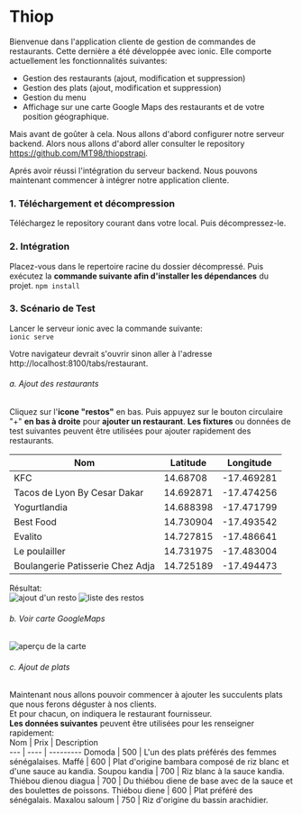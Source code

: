 # Thiop    

Bienvenue dans l'application cliente de gestion de commandes de restaurants. Cette dernière a été développée avec ionic. Elle comporte actuellement les fonctionnalités suivantes:    
* Gestion des restaurants (ajout, modification et suppression)
* Gestion des plats (ajout, modification et suppression)
* Gestion du menu
* Affichage sur une carte Google Maps des restaurants et de votre position géographique.

Mais avant de goûter à cela. Nous allons d'abord configurer notre serveur backend. Alors nous allons d'abord aller consulter le repository https://github.com/MT98/thiopstrapi. 

Aprés avoir réussi l'intégration du serveur backend. Nous pouvons maintenant commencer à intégrer notre application cliente.

### 1. Téléchargement et décompression    
Téléchargez le repository courant dans votre local. Puis décompressez-le.    

### 2. Intégration
Placez-vous dans le repertoire racine du dossier décompressé. Puis exécutez la **commande suivante afin d'installer les dépendances** du projet. 
```npm install```    
    
### 3. Scénario de Test
Lancer le serveur ionic avec la commande suivante:    
```ionic serve```    
    
Votre navigateur devrait s'ouvrir sinon aller à l'adresse http://localhost:8100/tabs/restaurant.    
 
###### a. Ajout des restaurants    
Cliquez sur l'**icone "restos"** en bas. Puis appuyez sur le bouton circulaire "+" **en bas à droite** pour **ajouter un restaurant**. 
**Les fixtures** ou données de test suivantes peuvent être utilisées pour ajouter rapidement des restaurants.    

Nom  |  Latitude  |  Longitude
---  |  -------   |  ---------
KFC | 14.68708 | -17.469281
Tacos de Lyon By Cesar Dakar | 14.692871 | -17.474256
Yogurtlandia | 14.688398 | -17.471799
Best Food | 14.730904 | -17.493542
Evalito | 14.727815 | -17.486641
Le poulailler | 14.731975 | -17.483004
Boulangerie Patisserie Chez Adja | 14.725189 | -17.494473    
    
    
Résultat:    
![ajout d'un resto](https://drive.google.com/uc?id=1vMVRxsgZblhJCm-gFmt0Wj8KsPIskqzU)   ![liste des restos](https://drive.google.com/uc?id=1fsppPIGKFEpduQeFcxZMxlMMAmfPGDro)    
    
###### b. Voir carte GoogleMaps
![aperçu de la carte](https://drive.google.com/uc?id=1zALzHuGZviFg9gwa7LC00nhSZThLQ6Ff)    
    
###### c. Ajout de plats
Maintenant nous allons pouvoir commencer à ajouter les succulents plats que nous ferons déguster à nos clients.    
Et pour chacun, on indiquera le restaurant fournisseur.    
**Les données suivantes** peuvent être utilisées pour les renseigner rapidement:    
Nom	| Prix | Description	
--- | ---- | --------- 
Domoda | 500 | L'un des plats préférés des femmes sénégalaises.
Maffé | 600 | Plat d'origine bambara composé de riz blanc et d'une sauce au kandia.
Soupou kandia | 700 | Riz blanc à la sauce kandia.
Thiébou dienou diagua | 700 | Du thiébou diene de base avec de la sauce et des boulettes de poissons.
Thiébou diene | 600 | Plat préféré des sénégalais.
Maxalou saloum | 750 | Riz d'origine du bassin arachidier.

